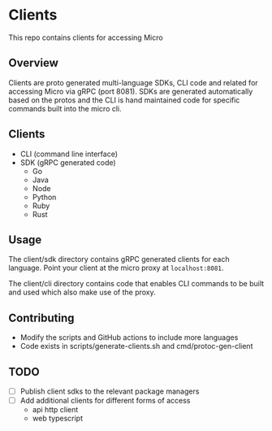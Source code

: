 # Clients

This repo contains clients for accessing Micro

## Overview

Clients are proto generated multi-language SDKs, CLI code and related for accessing Micro via gRPC (port 8081). SDKs are generated 
automatically based on the protos and the CLI is hand maintained code for specific commands built into the micro cli.

## Clients

- CLI (command line interface)
- SDK (gRPC generated code)
  * Go
  * Java
  * Node
  * Python
  * Ruby
  * Rust

## Usage

The client/sdk directory contains gRPC generated clients for each language. Point your client at the micro proxy at `localhost:8081`.

The client/cli directory contains code that enables CLI commands to be built and used which also make use of the proxy.

## Contributing

- Modify the scripts and GitHub actions to include more languages
- Code exists in scripts/generate-clients.sh and cmd/protoc-gen-client

## TODO

- [ ] Publish client sdks to the relevant package managers
- [ ] Add additional clients for different forms of access
  * api http client
  * web typescript

